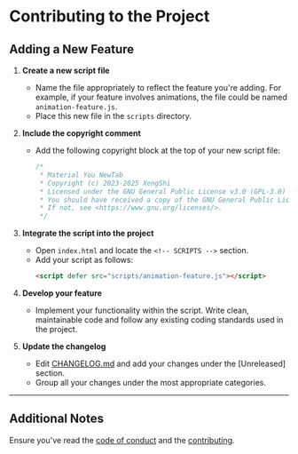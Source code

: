 # Contributing to the Project

## Adding a New Feature

1. **Create a new script file**
   - Name the file appropriately to reflect the feature you're adding. For example, if your feature involves animations, the file could be named `animation-feature.js`.
   - Place this new file in the `scripts` directory.

2. **Include the copyright comment**
   - Add the following copyright block at the top of your new script file:
     ```javascript
     /*
      * Material You NewTab
      * Copyright (c) 2023-2025 XengShi
      * Licensed under the GNU General Public License v3.0 (GPL-3.0)
      * You should have received a copy of the GNU General Public License along with this program.
      * If not, see <https://www.gnu.org/licenses/>.
      */
     ```

3. **Integrate the script into the project**
   - Open `index.html` and locate the `<!-- SCRIPTS -->` section.
   - Add your script as follows:
     ```html
     <script defer src="scripts/animation-feature.js"></script>
     ```

4. **Develop your feature**
   - Implement your functionality within the script. Write clean, maintainable code and follow any existing coding standards used in the project.

5. **Update the changelog**
   - Edit [CHANGELOG.md](../CHANGELOG.md) and add your changes under the [Unreleased] section.
   - Group all your changes under the most appropriate categories.

---

## Additional Notes

Ensure you've read the [code of conduct](../CODE_OF_CONDUCT.md) and the [contributing](../CONTRIBUTING.md).
